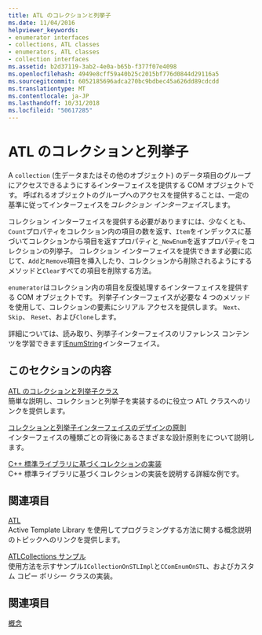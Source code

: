 ```yaml
---
title: ATL のコレクションと列挙子
ms.date: 11/04/2016
helpviewer_keywords:
- enumerator interfaces
- collections, ATL classes
- enumerators, ATL classes
- collection interfaces
ms.assetid: b2d37119-3ab2-4e0a-b65b-f377f07e4098
ms.openlocfilehash: 4949e8cff59a40b25c2015bf776d0844d29116a5
ms.sourcegitcommit: 6052185696adca270bc9bdbec45a626dd89cdcdd
ms.translationtype: MT
ms.contentlocale: ja-JP
ms.lasthandoff: 10/31/2018
ms.locfileid: "50617285"
---
```

# <a name="atl-collections-and-enumerators"></a>ATL のコレクションと列挙子

A `collection` (生データまたはその他のオブジェクト) のデータ項目のグループにアクセスできるようにするインターフェイスを提供する COM オブジェクトです。 呼ばれるオブジェクトのグループへのアクセスを提供することは、一定の基準に従ってインターフェイスを*コレクション インターフェイス*します。

コレクション インターフェイスを提供する必要がありますには、少なくとも、`Count`プロパティをコレクション内の項目の数を返す、`Item`をインデックスに基づいてコレクションから項目を返すプロパティと`_NewEnum`を返すプロパティをコレクションの列挙子。 コレクション インターフェイスを提供できます必要に応じて、`Add`と`Remove`項目を挿入したり、コレクションから削除されるようにするメソッドと`Clear`すべての項目を削除する方法。

`enumerator`はコレクション内の項目を反復処理するインターフェイスを提供する COM オブジェクトです。 列挙子インターフェイスが必要な 4 つのメソッドを使用して、コレクションの要素にシリアル アクセスを提供します。 `Next`、 `Skip`、 `Reset`、および`Clone`します。

詳細については、読み取り、列挙子インターフェイスのリファレンス コンテンツを学習できます[IEnumString](/windows/desktop/api/objidl/nn-objidl-ienumstring)インターフェイス。

## <a name="in-this-section"></a>このセクションの内容

[ATL のコレクションと列挙子クラス](../atl/atl-collection-and-enumerator-classes.md)<br/>
簡単な説明し、コレクションと列挙子を実装するのに役立つ ATL クラスへのリンクを提供します。

[コレクションと列挙子インターフェイスのデザインの原則](../atl/design-principles-for-collection-and-enumerator-interfaces.md)<br/>
インターフェイスの種類ごとの背後にあるさまざまな設計原則をについて説明します。

[C++ 標準ライブラリに基づくコレクションの実装](../atl/implementing-an-stl-based-collection.md)<br/>
C++ 標準ライブラリに基づくコレクションの実装を説明する詳細な例です。

## <a name="related-sections"></a>関連項目

[ATL](../atl/active-template-library-atl-concepts.md)<br/>
Active Template Library を使用してプログラミングする方法に関する概念説明のトピックへのリンクを提供します。

[ATLCollections サンプル](../visual-cpp-samples.md)<br/>
使用方法を示すサンプル`ICollectionOnSTLImpl`と`CComEnumOnSTL`、およびカスタム コピー ポリシー クラスの実装。

## <a name="see-also"></a>関連項目

[概念](../atl/active-template-library-atl-concepts.md)


